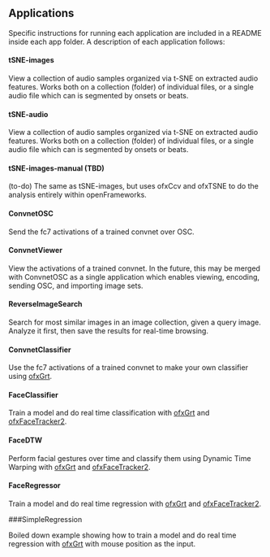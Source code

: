 ## Applications

Specific instructions for running each application are included in a README inside each app folder. A description of each application follows:

#### tSNE-images

View a collection of audio samples organized via t-SNE on extracted audio features. Works both on a collection (folder) of individual files, or a single audio file which can is segmented by onsets or beats.

#### tSNE-audio

View a collection of audio samples organized via t-SNE on extracted audio features. Works both on a collection (folder) of individual files, or a single audio file which can is segmented by onsets or beats.

#### tSNE-images-manual (TBD)

(to-do) The same as tSNE-images, but uses ofxCcv and ofxTSNE to do the analysis entirely within openFrameworks. 

#### ConvnetOSC

Send the fc7 activations of a trained convnet over OSC.

#### ConvnetViewer

View the activations of a trained convnet. In the future, this may be merged with ConvnetOSC as a single application which enables viewing, encoding, sending OSC, and importing image sets.

#### ReverseImageSearch

Search for most similar images in an image collection, given a query image. Analyze it first, then save the results for real-time browsing.

#### ConvnetClassifier

Use the fc7 activations of a trained convnet to make your own classifier using [ofxGrt](https://github.com/nickgillian/ofxGrt).

#### FaceClassifier

Train a model and do real time classification with [ofxGrt](https://github.com/nickgillian/ofxGrt) and [ofxFaceTracker2](https://github.com/HalfdanJ/ofxFaceTracker2).

#### FaceDTW

Perform facial gestures over time and classify them using Dynamic Time Warping with [ofxGrt](https://github.com/nickgillian/ofxGrt) and [ofxFaceTracker2](https://github.com/HalfdanJ/ofxFaceTracker2).

#### FaceRegressor

Train a model and do real time regression with [ofxGrt](https://github.com/nickgillian/ofxGrt) and [ofxFaceTracker2](https://github.com/HalfdanJ/ofxFaceTracker2).

###SimpleRegression

Boiled down example showing how to train a model and do real time regression with [ofxGrt](https://github.com/nickgillian/ofxGrt) with mouse position as the input.

